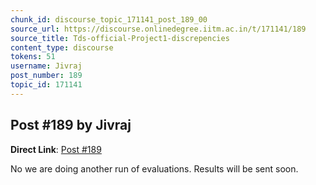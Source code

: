 ```yaml
---
chunk_id: discourse_topic_171141_post_189_00
source_url: https://discourse.onlinedegree.iitm.ac.in/t/171141/189
source_title: Tds-official-Project1-discrepencies
content_type: discourse
tokens: 51
username: Jivraj
post_number: 189
topic_id: 171141
---
```


## Post #189 by Jivraj

**Direct Link**: [Post #189](https://discourse.onlinedegree.iitm.ac.in/t/171141/189)

No we are doing another run of evaluations. Results will be sent soon.
